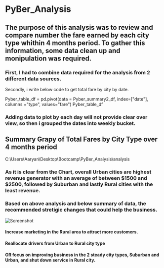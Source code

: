 # PyBer_Analysis

## The purpose of this analysis was to review and compare number the fare earned by each city type whithin 4 months period. To gather this information, some data clean up and monipulation was required.  

### First, I had to combine data required for the analysis from 2 different data sources. 
Secondly, i write below code to get total fare by city by date.

Pyber_table_df = pd.pivot(data = Pyber_summary2_df, index=["date"], columns ="type", values="fare")
Pyber_table_df

### Adding data to plot by each day will not provide clear over view, so then i grouped the dates into weekly bucket.

## Summary Grapy of Total Fares by City Type over 4 months period 
C:\Users\Aaryan\Desktop\Bootcamp\PyBer_Analysis\analysis

### As it is clear from the Chart, overall Urban cities are highest revenue generator with an average of between $1500 and $2500, followed by Suburban and lastly Rural cities with the least revenue.

### Based on above analysis and below summary of data, the recommended stretigic changes that could help the business. 
![Screenshot](PyBer_Analysis_average.png)

#### Increase marketing in the Rural area to attract more customers. 
#### Reallocate drivers from Urban to Rural city type 
#### OR focus on improving business in the 2 steady city types, Suburban and Urban, and shut down service in Rural city. 



